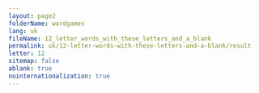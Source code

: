 ```yaml
---
layout: page2
folderName: wordgames
lang: uk
fileName: 12_letter_words_with_these_letters_and_a_blank
permalink: uk/12-letter-words-with-these-letters-and-a-blank/result
letter: 12
sitemap: false
ablank: true
nointernationalization: true
---
```

